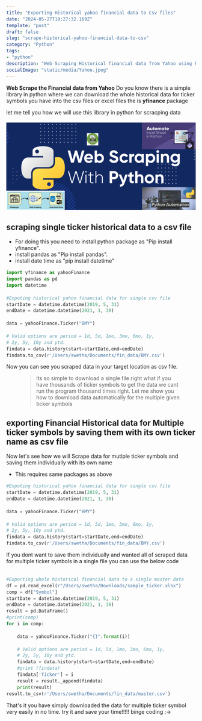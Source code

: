 ```yaml
---
title: "Exporting Historical yahoo financial data to Csv files"
date: "2024-05-27T19:27:32.169Z"
template: "post"
draft: false
slug: "scrape-historical-yahoo-financial-data-to-csv"
category: "Python"
tags:
- "python"
description: "Web Scraping Historical financial data from Yahoo using Package"
socialImage: "static/media/Yahoo.jpeg"
---
```


**Web Scrape the Financial data from Yahoo** 
Do you know there is a simple library in python where we can download the whole historical data for ticker symbols you have into the csv files or excel files the is **yfinance** package

let me tell you how we will use this library in python for scracping data

![Files moving](static/media/ws.webp)

## scraping single ticker historical data to a csv file

+ For doing this you need to install python package as "Pip install yfinance".
+ install pandas as "Pip install pandas".
+ install date time as "pip install datetime"

```python
import yfinance as yahooFinance
import pandas as pd
import datetime

#Expoting historical yahoo financial data for single csv file
startDate = datetime.datetime(2019, 5, 31)
endDate = datetime.datetime(2021, 1, 30)

data = yahooFinance.Ticker("BMY")
 
# Valid options are period = 1d, 5d, 1mo, 3mo, 6mo, 1y,
# 2y, 5y, 10y and ytd.
findata = data.history(start=startDate,end=endDate)
findata.to_csv(r'/Users/swetha/Documents/fin_data/BMY.csv')
```

Now you can see you scraped data in your target location as csv file. 

<figure>
	<blockquote>
		<p>Its so simple to download a single file right what if you have thousands of ticker symbols to get the data we cant run the program thousand times right. Let me show you how to download data automatically for the multiple given ticker symbols</p>
		<footer>
		</footer>
	</blockquote>
</figure>

## exporting Financial Historical data for Multiple ticker symbols by saving them with its own ticker name as csv file



Now let's see how we will Scrape data for  mutlple ticker symbols and saving them individually with its own name

+ This requires same packages as above

```python
#Expoting historical yahoo financial data for single csv file
startDate = datetime.datetime(2019, 5, 31)
endDate = datetime.datetime(2021, 1, 30)

data = yahooFinance.Ticker("BMY")
 
# Valid options are period = 1d, 5d, 1mo, 3mo, 6mo, 1y,
# 2y, 5y, 10y and ytd.
findata = data.history(start=startDate,end=endDate)
findata.to_csv(r'/Users/swetha/Documents/fin_data/BMY.csv')
```
If you dont want to save them individually and wanted all of scraped data for multiple ticker symbols in a single file you can use the below code

```python

#Exporting whole historical financial data to a single master data
df = pd.read_excel(r"/Users/swetha/Downloads/sample_ticker.xlsx")
comp = df["Symbol"]
startDate = datetime.datetime(2019, 5, 31)
endDate = datetime.datetime(2021, 1, 30)
result = pd.DataFrame()
#print(comp)
for i in comp:

    data = yahooFinance.Ticker("{}".format(i))
     
    # Valid options are period = 1d, 5d, 1mo, 3mo, 6mo, 1y,
    # 2y, 5y, 10y and ytd.
    findata = data.history(start=startDate,end=endDate)
    #print (findata)
    findata['Ticker'] = i
    result = result._append(findata)   
    print(result) 
result.to_csv(r'/Users/swetha/Documents/fin_data/master.csv')
```

That's it you have simply downloaded the data for multiple ticker symbol  very easily in no time. try it and save your time!!!!! binge coding :->


